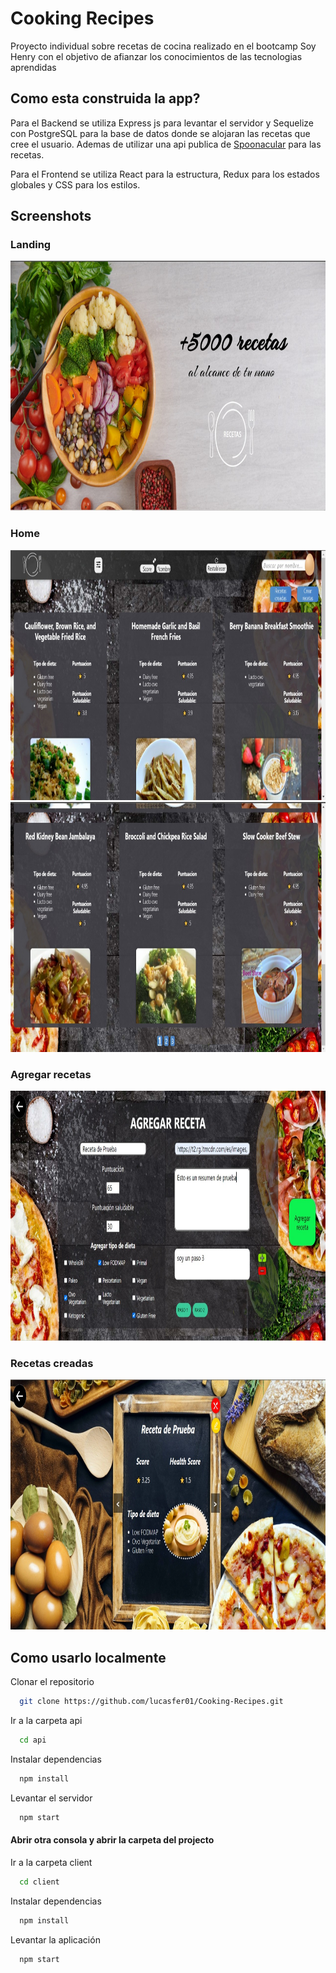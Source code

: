 
# Cooking Recipes

Proyecto individual sobre recetas de cocina realizado en el bootcamp Soy Henry con el objetivo de afianzar los conocimientos de las tecnologias aprendidas


## Como esta construida la app?

Para el Backend se utiliza Express js para levantar el servidor y Sequelize con PostgreSQL para la base de datos donde se alojaran las recetas que cree el usuario. Ademas de utilizar una api publica de [Spoonacular](https://spoonacular.com/food-api/docs) para las recetas.

Para el Frontend se utiliza  React para la estructura, Redux para los estados globales y CSS para los estilos.


## Screenshots

### Landing

<img src='media/landing.jpeg' height='400'/>


### Home

<img src='media/home-1.jpeg' height='400'/>
<img src='media/home-2.jpeg' height='400'/>


### Agregar recetas

<img src='media/agregar-recetas.jpeg' height='400' />


### Recetas creadas

<img src='media/recetas-creadas.jpeg' height='400' />

## Como usarlo localmente

Clonar el repositorio

```bash
  git clone https://github.com/lucasfer01/Cooking-Recipes.git
```

Ir a la carpeta api

```bash
  cd api
```

Instalar dependencias

```bash
  npm install
```

Levantar el servidor

```bash
  npm start
```

#### Abrir otra consola y abrir la carpeta del projecto

Ir a la carpeta client

```bash
  cd client
```

Instalar dependencias

```bash
  npm install
```

Levantar la aplicación

```bash
  npm start
```

